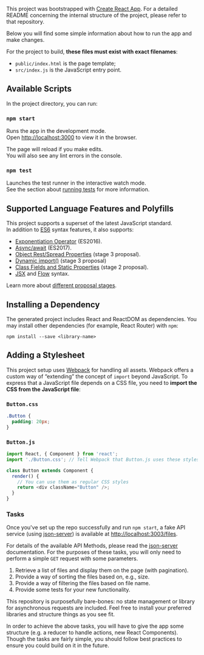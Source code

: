 This project was bootstrapped with [Create React App](https://github.com/facebookincubator/create-react-app). For a detailed README concerning the internal structure of the project, please refer to that repository.

Below you will find some simple information about how to run the app and make changes.<br>

For the project to build, **these files must exist with exact filenames**:

* `public/index.html` is the page template;
* `src/index.js` is the JavaScript entry point.

## Available Scripts

In the project directory, you can run:

### `npm start`

Runs the app in the development mode.<br>
Open [http://localhost:3000](http://localhost:3000) to view it in the browser.

The page will reload if you make edits.<br>
You will also see any lint errors in the console.

### `npm test`

Launches the test runner in the interactive watch mode.<br>
See the section about [running tests](#running-tests) for more information.

## Supported Language Features and Polyfills

This project supports a superset of the latest JavaScript standard.<br>
In addition to [ES6](https://github.com/lukehoban/es6features) syntax features, it also supports:

* [Exponentiation Operator](https://github.com/rwaldron/exponentiation-operator) (ES2016).
* [Async/await](https://github.com/tc39/ecmascript-asyncawait) (ES2017).
* [Object Rest/Spread Properties](https://github.com/sebmarkbage/ecmascript-rest-spread) (stage 3 proposal).
* [Dynamic import()](https://github.com/tc39/proposal-dynamic-import) (stage 3 proposal)
* [Class Fields and Static Properties](https://github.com/tc39/proposal-class-public-fields) (stage 2 proposal).
* [JSX](https://facebook.github.io/react/docs/introducing-jsx.html) and [Flow](https://flowtype.org/) syntax.

Learn more about [different proposal stages](https://babeljs.io/docs/plugins/#presets-stage-x-experimental-presets-).

## Installing a Dependency

The generated project includes React and ReactDOM as dependencies. You may install other dependencies (for example, React Router) with `npm`:

```
npm install --save <library-name>
```

## Adding a Stylesheet

This project setup uses [Webpack](https://webpack.js.org/) for handling all assets. Webpack offers a custom way of “extending” the concept of `import` beyond JavaScript. To express that a JavaScript file depends on a CSS file, you need to **import the CSS from the JavaScript file**:

### `Button.css`

```css
.Button {
  padding: 20px;
}
```

### `Button.js`

```js
import React, { Component } from 'react';
import './Button.css'; // Tell Webpack that Button.js uses these styles

class Button extends Component {
  render() {
    // You can use them as regular CSS styles
    return <div className="Button" />;
  }
}
```

### Tasks

Once you've set up the repo successfully and run `npm start`, a fake API service (using [json-server](https://github.com/typicode/json-server)) is available at [http://localhost:3003/files](http://localhost:3003/files).

For details of the available API Methods, please read the [json-server](https://github.com/typicode/json-server) documentation. For the purposes of these tasks, you will only need to perform a simple `GET` request with some parameters.

1. Retrieve a list of files and display them on the page (with pagination).
2. Provide a way of sorting the files based on, e.g., size.
3. Provide a way of filtering the files based on file name.
4. Provide some tests for your new functionality.

This repository is purposefully bare-bones: no state management or library for asynchronous requests are included. Feel free to install your preferred libraries and structure things as you see fit.

In order to achieve the above tasks, you will have to give the app some structure (e.g. a reducer to handle actions, new React Components). Though the tasks are fairly simple, you should follow best practices to ensure you could build on it in the future.
